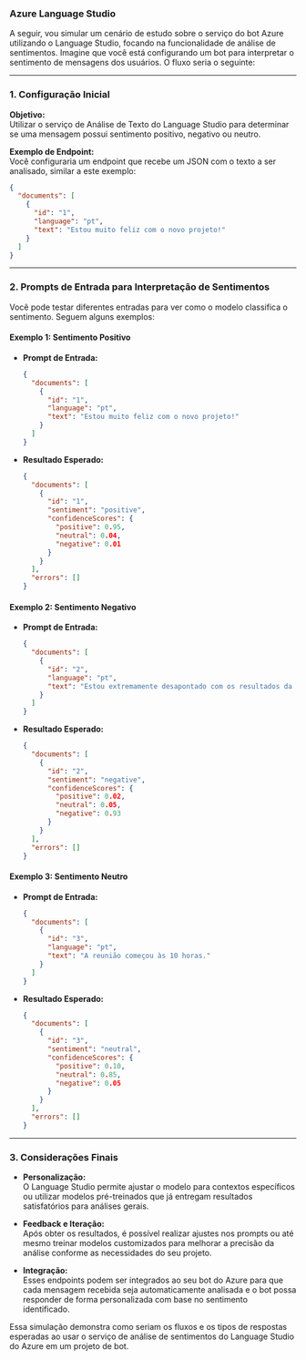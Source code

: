 ### Azure Language Studio
A seguir, vou simular um cenário de estudo sobre o serviço do bot Azure utilizando o Language Studio, focando na funcionalidade de análise de sentimentos. Imagine que você está configurando um bot para interpretar o sentimento de mensagens dos usuários. O fluxo seria o seguinte:

---

### 1. Configuração Inicial

**Objetivo:**  
Utilizar o serviço de Análise de Texto do Language Studio para determinar se uma mensagem possui sentimento positivo, negativo ou neutro.

**Exemplo de Endpoint:**  
Você configuraria um endpoint que recebe um JSON com o texto a ser analisado, similar a este exemplo:

```json
{
  "documents": [
    {
      "id": "1",
      "language": "pt",
      "text": "Estou muito feliz com o novo projeto!"
    }
  ]
}
```

---

### 2. Prompts de Entrada para Interpretação de Sentimentos

Você pode testar diferentes entradas para ver como o modelo classifica o sentimento. Seguem alguns exemplos:

#### Exemplo 1: Sentimento Positivo
- **Prompt de Entrada:**

  ```json
  {
    "documents": [
      {
        "id": "1",
        "language": "pt",
        "text": "Estou muito feliz com o novo projeto!"
      }
    ]
  }
  ```

- **Resultado Esperado:**

  ```json
  {
    "documents": [
      {
        "id": "1",
        "sentiment": "positive",
        "confidenceScores": {
          "positive": 0.95,
          "neutral": 0.04,
          "negative": 0.01
        }
      }
    ],
    "errors": []
  }
  ```

#### Exemplo 2: Sentimento Negativo
- **Prompt de Entrada:**

  ```json
  {
    "documents": [
      {
        "id": "2",
        "language": "pt",
        "text": "Estou extremamente desapontado com os resultados da reunião."
      }
    ]
  }
  ```

- **Resultado Esperado:**

  ```json
  {
    "documents": [
      {
        "id": "2",
        "sentiment": "negative",
        "confidenceScores": {
          "positive": 0.02,
          "neutral": 0.05,
          "negative": 0.93
        }
      }
    ],
    "errors": []
  }
  ```

#### Exemplo 3: Sentimento Neutro
- **Prompt de Entrada:**

  ```json
  {
    "documents": [
      {
        "id": "3",
        "language": "pt",
        "text": "A reunião começou às 10 horas."
      }
    ]
  }
  ```

- **Resultado Esperado:**

  ```json
  {
    "documents": [
      {
        "id": "3",
        "sentiment": "neutral",
        "confidenceScores": {
          "positive": 0.10,
          "neutral": 0.85,
          "negative": 0.05
        }
      }
    ],
    "errors": []
  }
  ```

---

### 3. Considerações Finais

- **Personalização:**  
  O Language Studio permite ajustar o modelo para contextos específicos ou utilizar modelos pré-treinados que já entregam resultados satisfatórios para análises gerais.

- **Feedback e Iteração:**  
  Após obter os resultados, é possível realizar ajustes nos prompts ou até mesmo treinar modelos customizados para melhorar a precisão da análise conforme as necessidades do seu projeto.

- **Integração:**  
  Esses endpoints podem ser integrados ao seu bot do Azure para que cada mensagem recebida seja automaticamente analisada e o bot possa responder de forma personalizada com base no sentimento identificado.

Essa simulação demonstra como seriam os fluxos e os tipos de respostas esperadas ao usar o serviço de análise de sentimentos do Language Studio do Azure em um projeto de bot.
